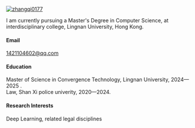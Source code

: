 

[![zhangqi0177](https://img.shields.io/badge/zhangqi0177-github-blue?logo=github)](https://github.com/zhangqi0177)

I am currently pursuing a Master's Degree in Computer Science, at interdisciplinary college, Lingnan University, Hong Kong.

#### Email
1421104602@qq.com

#### Education
Master of Science in Convergence Technology, Lingnan University, 2024—2025 .\
Law, Shan Xi police univerity, 2020—2024.

#### Research Interests
Deep Learning, related legal disciplines
